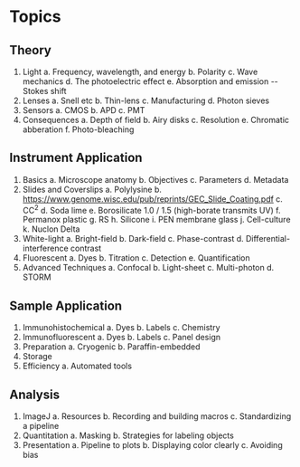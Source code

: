 # Topics
## Theory
1. Light
   a. Frequency, wavelength, and energy
   b. Polarity
   c. Wave mechanics
   d. The photoelectric effect
   e. Absorption and emission -- Stokes shift
2. Lenses
   a. Snell etc
   b. Thin-lens
   c. Manufacturing
   d. Photon sieves
3. Sensors
   a. CMOS
   b. APD
   c. PMT
4. Consequences
   a. Depth of field
   b. Airy disks
   c. Resolution
   e. Chromatic abberation
   f. Photo-bleaching
## Instrument Application
1. Basics
   a. Microscope anatomy
   b. Objectives
   c. Parameters
   d. Metadata
2. Slides and Coverslips
   a. Polylysine
   b. https://www.genome.wisc.edu/pub/reprints/GEC_Slide_Coating.pdf
   c. CC<sup>2</sup>
   d. Soda lime
   e. Borosilicate 1.0 / 1.5 (high-borate transmits UV)
   f. Permanox plastic
   g. RS
   h. Silicone
   i. PEN membrane glass
   j. Cell-culture
   k. Nuclon Delta
3. White-light
   a. Bright-field
   b. Dark-field
   c. Phase-contrast
   d. Differential-interference contrast
4. Fluorescent
   a. Dyes
   b. Titration
   c. Detection
   e. Quantification
5. Advanced Techniques
   a. Confocal
   b. Light-sheet
   c. Multi-photon
   d. STORM
## Sample Application
1. Immunohistochemical
   a. Dyes
   b. Labels
   c. Chemistry
2. Immunofluorescent
   a. Dyes
   b. Labels
   c. Panel design
3. Preparation
   a. Cryogenic
   b. Paraffin-embedded
4. Storage
5. Efficiency
   a. Automated tools
## Analysis
1. ImageJ
   a. Resources
   b. Recording and building macros
   c. Standardizing a pipeline
2. Quantitation
   a. Masking 
   b. Strategies for labeling objects
3. Presentation
   a. Pipeline to plots
   b. Displaying color clearly
   c. Avoiding bias
